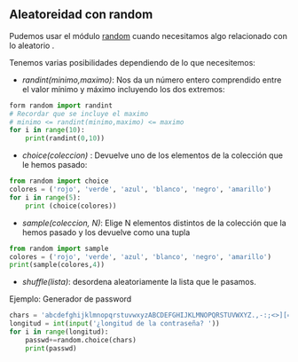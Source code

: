 ## Aleatoreidad con random

Pudemos usar el módulo [random](https://docs.python.org/3/library/random.html) cuando necesitamos algo relacionado con lo aleatorio .

Tenemos varias posibilidades dependiendo de lo que necesitemos:
* *randint(minimo,maximo)*: Nos da un número entero comprendido entre el valor mínimo y máximo incluyendo los dos extremos:
```python
form random import randint
# Recordar que se incluye el maximo
# minimo <= randint(minimo,maximo) <= maximo
for i in range(10):
    print(randint(0,10))

```

* *choice(coleccion)* : Devuelve uno de los elementos de la colección que le hemos pasado:

```python
from random import choice
colores = ('rojo', 'verde', 'azul', 'blanco', 'negro', 'amarillo')
for i in range(5):
    print (choice(colores))
```

* *sample(coleccion, N)*: Elige N elementos distintos de la colección que la hemos pasado y los devuelve como una tupla

```python
from random import sample
colores = ('rojo', 'verde', 'azul', 'blanco', 'negro', 'amarillo')
print(sample(colores,4))
```

* *shuffle(lista)*: desordena aleatoriamente la lista que le pasamos. 


Ejemplo: Generador de password 

```python
chars = 'abcdefghijklmnopqrstuvwxyzABCDEFGHIJKLMNOPQRSTUVWXYZ.,-:;<>][=-_+'
longitud = int(input('¿longitud de la contraseña? '))
for i in range(longitud):
    passwd+=random.choice(chars)
    print(passwd)
```

